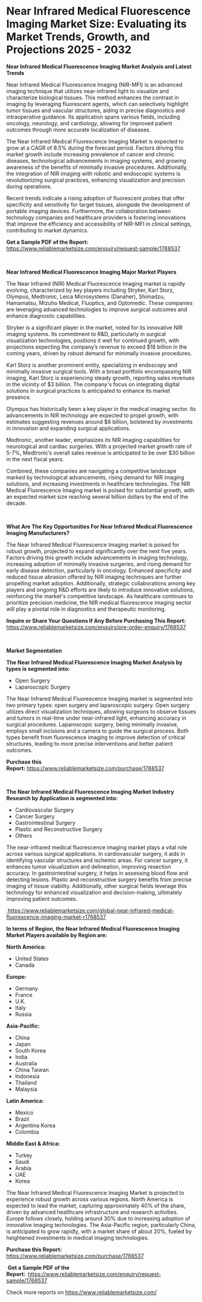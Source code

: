 <p><h1>Near Infrared Medical Fluorescence Imaging Market Size: Evaluating its Market Trends, Growth, and Projections 2025 - 2032</h1></p><p><strong>Near Infrared Medical Fluorescence Imaging Market Analysis and Latest Trends</strong></p>
<p><p>Near Infrared Medical Fluorescence Imaging (NIR-MFI) is an advanced imaging technique that utilizes near-infrared light to visualize and characterize biological tissues. This method enhances the contrast in imaging by leveraging fluorescent agents, which can selectively highlight tumor tissues and vascular structures, aiding in precise diagnostics and intraoperative guidance. Its application spans various fields, including oncology, neurology, and cardiology, allowing for improved patient outcomes through more accurate localization of diseases.</p><p>The Near Infrared Medical Fluorescence Imaging Market is expected to grow at a CAGR of 8.5% during the forecast period. Factors driving this market growth include increasing prevalence of cancer and chronic diseases, technological advancements in imaging systems, and growing awareness of the benefits of minimally invasive procedures. Additionally, the integration of NIR imaging with robotic and endoscopic systems is revolutionizing surgical practices, enhancing visualization and precision during operations.</p><p>Recent trends indicate a rising adoption of fluorescent probes that offer specificity and sensitivity for target tissues, alongside the development of portable imaging devices. Furthermore, the collaboration between technology companies and healthcare providers is fostering innovations that improve the efficiency and accessibility of NIR-MFI in clinical settings, contributing to market dynamics.</p></p>
<p><strong>Get a Sample PDF of the Report:&nbsp;</strong> <a href="https://www.reliablemarketsize.com/enquiry/request-sample/1768537?utm_campaign=3083&utm_medium=2&utm_source=Github&utm_content=ia&utm_term=05032025&utm_id=near-infrared-medical-fluorescence-imaging">https://www.reliablemarketsize.com/enquiry/request-sample/1768537</a></p>
<p>&nbsp;</p>
<p><strong>Near Infrared Medical Fluorescence Imaging Major Market Players</strong></p>
<p><p>The Near Infrared (NIR) Medical Fluorescence Imaging market is rapidly evolving, characterized by key players including Stryker, Karl Storz, Olympus, Medtronic, Leica Microsystems (Danaher), Shimadzu, Hamamatsu, Mizuho Medical, Fluoptics, and Optomedic. These companies are leveraging advanced technologies to improve surgical outcomes and enhance diagnostic capabilities.</p><p>Stryker is a significant player in the market, noted for its innovative NIR imaging systems. Its commitment to R&D, particularly in surgical visualization technologies, positions it well for continued growth, with projections expecting the company’s revenue to exceed $18 billion in the coming years, driven by robust demand for minimally invasive procedures.</p><p>Karl Storz is another prominent entity, specializing in endoscopy and minimally invasive surgical tools. With a broad portfolio encompassing NIR imaging, Karl Storz is experiencing steady growth, reporting sales revenues in the vicinity of $3 billion. The company's focus on integrating digital solutions in surgical practices is anticipated to enhance its market presence.</p><p>Olympus has historically been a key player in the medical imaging sector. Its advancements in NIR technology are expected to propel growth, with estimates suggesting revenues around $8 billion, bolstered by investments in innovation and expanding surgical applications.</p><p>Medtronic, another leader, emphasizes its NIR imaging capabilities for neurological and cardiac surgeries. With a projected market growth rate of 5-7%, Medtronic’s overall sales revenue is anticipated to be over $30 billion in the next fiscal years.</p><p>Combined, these companies are navigating a competitive landscape marked by technological advancements, rising demand for NIR imaging solutions, and increasing investments in healthcare technologies. The NIR Medical Fluorescence Imaging market is poised for substantial growth, with an expected market size reaching several billion dollars by the end of the decade.</p></p>
<p>&nbsp;</p>
<p><strong>What Are The Key Opportunities For Near Infrared Medical Fluorescence Imaging Manufacturers?</strong></p>
<p><p>The Near Infrared Medical Fluorescence Imaging market is poised for robust growth, projected to expand significantly over the next five years. Factors driving this growth include advancements in imaging technology, increasing adoption of minimally invasive surgeries, and rising demand for early disease detection, particularly in oncology. Enhanced specificity and reduced tissue abrasion offered by NIR imaging techniques are further propelling market adoption. Additionally, strategic collaborations among key players and ongoing R&D efforts are likely to introduce innovative solutions, reinforcing the market's competitive landscape. As healthcare continues to prioritize precision medicine, the NIR medical fluorescence imaging sector will play a pivotal role in diagnostics and therapeutic monitoring.</p></p>
<p><strong>Inquire or Share Your Questions If Any Before Purchasing This Report:</strong> <a href="https://www.reliablemarketsize.com/enquiry/pre-order-enquiry/1768537?utm_campaign=3083&utm_medium=2&utm_source=Github&utm_content=ia&utm_term=05032025&utm_id=near-infrared-medical-fluorescence-imaging">https://www.reliablemarketsize.com/enquiry/pre-order-enquiry/1768537</a></p>
<p>&nbsp;</p>
<p><strong>Market Segmentation</strong></p>
<p><strong>The Near Infrared Medical Fluorescence Imaging Market Analysis by types is segmented into:</strong></p>
<p><ul><li>Open Surgery</li><li>Laparoscopic Surgery</li></ul></p>
<p><p>The Near Infrared Medical Fluorescence Imaging market is segmented into two primary types: open surgery and laparoscopic surgery. Open surgery utilizes direct visualization techniques, allowing surgeons to observe tissues and tumors in real-time under near-infrared light, enhancing accuracy in surgical procedures. Laparoscopic surgery, being minimally invasive, employs small incisions and a camera to guide the surgical process. Both types benefit from fluorescence imaging to improve detection of critical structures, leading to more precise interventions and better patient outcomes.</p></p>
<p><strong>Purchase this Report:&nbsp;</strong><a href="https://www.reliablemarketsize.com/purchase/1768537?utm_campaign=3083&utm_medium=2&utm_source=Github&utm_content=ia&utm_term=05032025&utm_id=near-infrared-medical-fluorescence-imaging">https://www.reliablemarketsize.com/purchase/1768537</a></p>
<p>&nbsp;</p>
<p><strong>The Near Infrared Medical Fluorescence Imaging Market Industry Research by Application is segmented into:</strong></p>
<p><ul><li>Cardiovascular Surgery</li><li>Cancer Surgery</li><li>Gastrointestinal Surgery</li><li>Plastic and Reconstructive Surgery</li><li>Others</li></ul></p>
<p><p>The near-infrared medical fluorescence imaging market plays a vital role across various surgical applications. In cardiovascular surgery, it aids in identifying vascular structures and ischemic areas. For cancer surgery, it enhances tumor visualization and delineation, improving resection accuracy. In gastrointestinal surgery, it helps in assessing blood flow and detecting lesions. Plastic and reconstructive surgery benefits from precise imaging of tissue viability. Additionally, other surgical fields leverage this technology for enhanced visualization and decision-making, ultimately improving patient outcomes.</p></p>
<p><a href="https://www.reliablemarketsize.com/global-near-infrared-medical-fluorescence-imaging-market-r1768537?utm_campaign=3083&utm_medium=2&utm_source=Github&utm_content=ia&utm_term=05032025&utm_id=near-infrared-medical-fluorescence-imaging">&nbsp;https://www.reliablemarketsize.com/global-near-infrared-medical-fluorescence-imaging-market-r1768537</a></p>
<p><strong>In terms of Region, the Near Infrared Medical Fluorescence Imaging Market Players available by Region are:</strong></p>
<p>
    <p> <strong> North America: </strong>
        <ul>
            <li>United States</li>
            <li>Canada</li>
        </ul>
        </p> 
    <p> <strong> Europe: </strong>
        <ul>
            <li>Germany</li>
            <li>France</li>
            <li>U.K.</li>
            <li>Italy</li>
            <li>Russia</li>
        </ul>
        </p> 
    <p> <strong> Asia-Pacific: </strong>
        <ul>
            <li>China</li>
            <li>Japan</li>
            <li>South Korea</li>
            <li>India</li>
            <li>Australia</li>
            <li>China Taiwan</li>
            <li>Indonesia</li>
            <li>Thailand</li>
            <li>Malaysia</li>
        </ul>
        </p> 
    <p> <strong> Latin America: </strong>
        <ul>
            <li>Mexico</li>
            <li>Brazil</li>
            <li>Argentina Korea</li>
            <li>Colombia</li>
        </ul>
        </p> 
    <p> <strong> Middle East & Africa: </strong>
        <ul>
            <li>Turkey</li>
            <li>Saudi</li>
            <li>Arabia</li>
            <li>UAE</li>
            <li>Korea</li>
        </ul>
    </p>
    </p>
<p><p>The Near Infrared Medical Fluorescence Imaging Market is projected to experience robust growth across various regions. North America is expected to lead the market, capturing approximately 40% of the share, driven by advanced healthcare infrastructure and research activities. Europe follows closely, holding around 30% due to increasing adoption of innovative imaging technologies. The Asia-Pacific region, particularly China, is anticipated to grow rapidly, with a market share of about 20%, fueled by heightened investments in medical imaging technologies.</p></p>
<p><strong>Purchase this Report: </strong><a href="https://www.reliablemarketsize.com/purchase/1768537?utm_campaign=3083&utm_medium=2&utm_source=Github&utm_content=ia&utm_term=05032025&utm_id=near-infrared-medical-fluorescence-imaging">https://www.reliablemarketsize.com/purchase/1768537</a></p>
<p>&nbsp;<strong>Get a Sample PDF of the Report:&nbsp;&nbsp;</strong><a href="https://www.reliablemarketsize.com/enquiry/request-sample/1768537?utm_campaign=3083&utm_medium=2&utm_source=Github&utm_content=ia&utm_term=05032025&utm_id=near-infrared-medical-fluorescence-imaging">https://www.reliablemarketsize.com/enquiry/request-sample/1768537</a></p>
<p><strong></strong></p>
<p>Check more reports on <a href="https://www.reliablemarketsize.com/?utm_campaign=3083&utm_medium=2&utm_source=Github&utm_content=ia&utm_term=05032025&utm_id=near-infrared-medical-fluorescence-imaging">https://www.reliablemarketsize.com/</a></p>